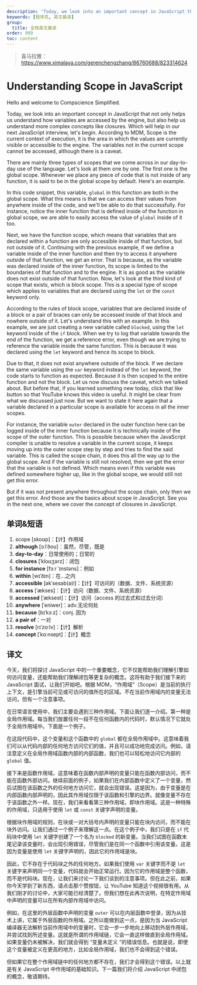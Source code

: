 ```yaml
---
description: 'Today, we look into an important concept in JavaScript that not only helps us understand how variables are accessed by the engine, but also help us understand more complex concepts like closures.'
keywords: [程序员, 英文晨读]
group:
  title: 全栈英文晨读
order: 999
toc: content
---
```


> 喜马拉雅：https://www.ximalaya.com/gerenchengzhang/86760688/823314624

# Understanding Scope in JavaScript

Hello and welcome to Compscience Simplified.

Today, we look into an important concept in JavaScript that not only helps us understand how variables are accessed by the engine, but also help us understand more complex concepts like closures. Which will help in our next JavaScript interview, let's begin. According to MDM, Scope is the current context of execution, it is the area in which the values are currently visible or accessible to the engine. The variables not in the current scope cannot be accessed, although there is a caveat.

There are mainly three types of scopes that we come across in our day-to-day use of the language. Let's look at them one by one. The first one is the global scope. Whenever we place any piece of code that is not inside of any function, it is said to be in the global scope by default. Here's an example.

In this code snippet, this variable, `global` in this function are both in the global scope. What this means is that we can access their values from anywhere inside of the code, and we'll be able to do that successfully. For instance, notice the inner function that is defined inside of the function in global scope, we are able to easily access the value of `global` inside of it too.

Next, we have the function scope, which means that variables that are declared within a function are only accessible inside of that function, but not outside of it. Continuing with the previous example, if we define a variable inside of the inner function and then try to access it anywhere outside of that function, we get an error. That is because, as the variable was declared inside of the inner function, its scope is limited to the boundaries of that function and to the engine. It is as good as the variable does not exist outside of that function. Now, let's look at the third kind of scope that exists, which is block scope. This is a special type of scope which applies to variables that are declared using the `let` or the `const` keyword only.

According to the rules of block scope, variables that are declared inside of a block or a pair of braces can only be accessed inside of that block and nowhere outside of it. Let's understand this with an example. In this example, we are just creating a new variable called `blocked`, using the `let` keyword inside of the `if` block. When we try to log that variable towards the end of the function, we get a reference error, even though we are trying to reference the variable inside the same function. This is because it was declared using the `let` keyword and hence its scope to block.

Due to that, it does not exist anywhere outside of the block. If we declare the same variable using the `var` keyword instead of the `let` keyword, the code starts to function as expected. Because it is then scoped to the entire function and not the block. Let us now discuss the caveat, which we talked about. But before that, if you learned something new today, click that like button so that YouTube knows this video is useful. It might be clear from what we discussed just now. But we want to state it here again that a variable declared in a particular scope is available for access in all the inner scopes.

For instance, the variable `outer` declared in the outer function here can be logged inside of the inner function because it is technically inside of the scope of the outer function. This is possible because when the JavaScript compiler is unable to resolve a variable in the current scope, it keeps moving up into the outer scope step by step and tries to find the said variable. This is called the scope chain, it does this all the way up to the global scope. And if the variable is still not resolved, then we get the error that the variable is not defined. Which means even if this variable was defined somewhere higher up, like in the global scope, we would still not get this error.

But if it was not present anywhere throughout the scope chain, only then we get this error. And those are the basics about scope in JavaScript. See you in the next one, where we cover the concept of closures in JavaScript.

## 单词&短语

1. scope [skoʊp]：【计】作用域
1. **although** [ɔːlˈðoʊ]：虽然，尽管，既是
1. **day-to-day**：日常使用的；日常的
1. **closures** [ˈkloʊʒərz]：闭包
1. **for instance** [fɔːr ˈɪnstəns]：例如
1. **within** [wɪˈðɪn]：在...之内
1. **accessible** [əkˈsesəb(ə)l]：【计】可访问的（数据、文件、系统资源）
1. **access** [ˈækses]：【计】访问（数据、文件、系统资源）
1. **accessed** [ˈæksest]：【计】访问（access 的过去式和过去分词）
1. **anywhere** [ˈeniwer]：adv.无论何处
1. **because** [bɪˈkɔːz]：conj. 因为
1. **a pair of**：一对
1. **resolve** [rɪˈzɑːlv]：【计】解析
1. **concept** [ˈkɑːnsept]：【计】概念

## 译文

今天，我们将探讨 JavaScript 中的一个重要概念，它不仅能帮助我们理解引擎如何访问变量，还能帮助我们理解闭包等更复杂的概念。这将有助于我们接下来的 JavaScript 面试，让我们开始吧。根据 MDM，“作用域”（Scope）是当前的执行上下文，是引擎当前可见或可访问的值所在的区域。不在当前作用域内的变量无法访问，但有一个注意事项。

在日常语言使用中，我们主要会遇到三种作用域。下面让我们逐一介绍。第一种是全局作用域。每当我们放置任何一段不在任何函数内的代码时，默认情况下它就处于全局作用域中。下面是一个例子。

在这段代码中，这个变量和这个函数中的 `global` 都在全局作用域中。这意味着我们可以从代码内部的任何地方访问它们的值，并且可以成功地完成访问。例如，请注意定义在全局作用域函数内部的内部函数，我们也可以轻松地访问它内部的 `global` 值。

接下来是函数作用域，这意味着在函数内部声明的变量只能在函数内部访问，而不能在函数外部访问。继续前面的例子，如果我们在内部函数中定义了一个变量，然后试图在该函数之外的任何地方访问它，就会出现错误。这是因为，由于变量是在内部函数内部声明的，因此其作用域仅限于该函数和引擎的边界。就像变量不存在于该函数之外一样。现在，我们来看看第三种作用域，即块作用域。这是一种特殊的作用域，只适用于使用 `let` 或 `const` 关键字声明的变量。

根据块作用域的规则，在块或一对大括号内声明的变量只能在块内访问，而不能在块外访问。让我们通过一个例子来理解这一点。在这个例子中，我们只是在 `if` 代码块中使用 `let` 关键字创建了一个名为 `blocked` 的新变量。当我们试图在函数末尾记录该变量时，会出现引用错误，尽管我们是在同一个函数中引用该变量。这是因为变量是使用 `let` 关键字声明的，因此它的作用域是块。

因此，它不存在于代码块之外的任何地方。如果我们使用 `var` 关键字而不是 `let` 关键字来声明同一个变量，代码就会开始正常运行。因为它的作用域是整个函数，而不是代码块。现在，让我们来讨论一下我们谈到的注意事项。但在此之前，如果你今天学到了新东西，请点击那个赞按钮，让 YouTube 知道这个视频很有用。从我们刚才的讨论中，大家可能已经清楚了。但我们想在此再次说明，在特定作用域中声明的变量可以在所有内部作用域中访问。

例如，在这里的外层函数中声明的变量 `outer` 可以在内层函数中登录，因为从技术上讲，它属于外层函数的作用域。之所以能做到这一点，是因为当 JavaScript 编译器无法解析当前作用域中的变量时，它会一步一步地向上移动到外层作用域，并尝试找到所述变量。这就是所谓的作用域链，它会一直这样做直到全局作用域。如果变量仍未被解决，我们就会得到 “变量未定义 ”的错误信息。也就是说，即使这个变量被定义在更高的地方，比如全局作用域，我们也不会得到这个错误。

但如果它在整个作用域链中的任何地方都不存在，我们才会得到这个错误。以上就是有关 JavaScript 中作用域的基础知识。下一篇我们将介绍 JavaScript 中闭包的概念，敬请期待。
